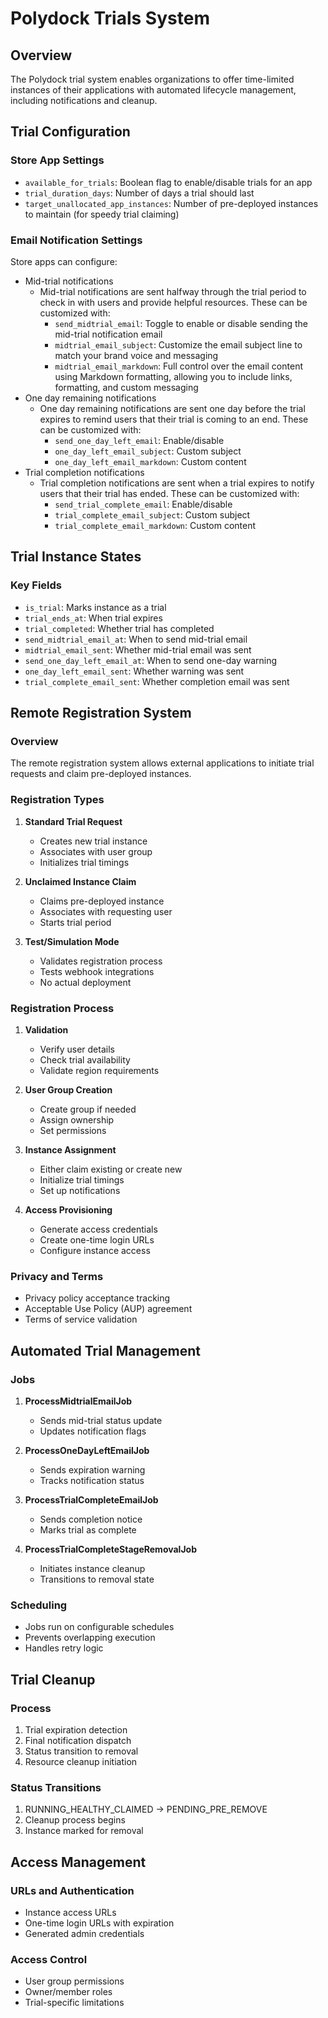# Polydock Trials System

## Overview
The Polydock trial system enables organizations to offer time-limited instances of their applications with automated lifecycle management, including notifications and cleanup.

## Trial Configuration

### Store App Settings
- `available_for_trials`: Boolean flag to enable/disable trials for an app
- `trial_duration_days`: Number of days a trial should last
- `target_unallocated_app_instances`: Number of pre-deployed instances to maintain (for speedy trial claiming)

### Email Notification Settings
Store apps can configure:
- Mid-trial notifications
  - Mid-trial notifications are sent halfway through the trial period to check in with users and provide helpful resources. These can be customized with:
    - `send_midtrial_email`: Toggle to enable or disable sending the mid-trial notification email
    - `midtrial_email_subject`: Customize the email subject line to match your brand voice and messaging
    - `midtrial_email_markdown`: Full control over the email content using Markdown formatting, allowing you to include links, formatting, and custom messaging
- One day remaining notifications
  - One day remaining notifications are sent one day before the trial expires to remind users that their trial is coming to an end. These can be customized with:
    - `send_one_day_left_email`: Enable/disable
    - `one_day_left_email_subject`: Custom subject
    - `one_day_left_email_markdown`: Custom content
- Trial completion notifications
  - Trial completion notifications are sent when a trial expires to notify users that their trial has ended. These can be customized with:
    - `send_trial_complete_email`: Enable/disable
    - `trial_complete_email_subject`: Custom subject
    - `trial_complete_email_markdown`: Custom content

## Trial Instance States

### Key Fields
- `is_trial`: Marks instance as a trial
- `trial_ends_at`: When trial expires
- `trial_completed`: Whether trial has completed
- `send_midtrial_email_at`: When to send mid-trial email
- `midtrial_email_sent`: Whether mid-trial email was sent
- `send_one_day_left_email_at`: When to send one-day warning
- `one_day_left_email_sent`: Whether warning was sent
- `trial_complete_email_sent`: Whether completion email was sent

## Remote Registration System

### Overview
The remote registration system allows external applications to initiate trial requests and claim pre-deployed instances.

### Registration Types
1. **Standard Trial Request**
   - Creates new trial instance
   - Associates with user group
   - Initializes trial timings

2. **Unclaimed Instance Claim**
   - Claims pre-deployed instance
   - Associates with requesting user
   - Starts trial period

3. **Test/Simulation Mode**
   - Validates registration process
   - Tests webhook integrations
   - No actual deployment

### Registration Process
1. **Validation**
   - Verify user details
   - Check trial availability
   - Validate region requirements

2. **User Group Creation**
   - Create group if needed
   - Assign ownership
   - Set permissions

3. **Instance Assignment**
   - Either claim existing or create new
   - Initialize trial timings
   - Set up notifications

4. **Access Provisioning**
   - Generate access credentials
   - Create one-time login URLs
   - Configure instance access

### Privacy and Terms
- Privacy policy acceptance tracking
- Acceptable Use Policy (AUP) agreement
- Terms of service validation

## Automated Trial Management

### Jobs
1. **ProcessMidtrialEmailJob**
   - Sends mid-trial status update
   - Updates notification flags

2. **ProcessOneDayLeftEmailJob**
   - Sends expiration warning
   - Tracks notification status

3. **ProcessTrialCompleteEmailJob**
   - Sends completion notice
   - Marks trial as complete

4. **ProcessTrialCompleteStageRemovalJob**
   - Initiates instance cleanup
   - Transitions to removal state

### Scheduling
- Jobs run on configurable schedules
- Prevents overlapping execution
- Handles retry logic

## Trial Cleanup

### Process
1. Trial expiration detection
2. Final notification dispatch
3. Status transition to removal
4. Resource cleanup initiation

### Status Transitions
1. RUNNING_HEALTHY_CLAIMED → PENDING_PRE_REMOVE
2. Cleanup process begins
3. Instance marked for removal

## Access Management

### URLs and Authentication
- Instance access URLs
- One-time login URLs with expiration
- Generated admin credentials

### Access Control
- User group permissions
- Owner/member roles
- Trial-specific limitations

